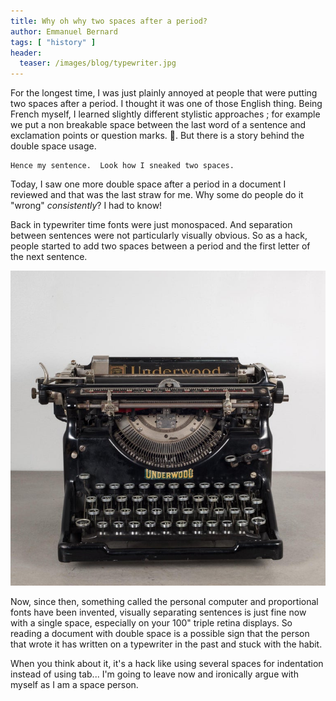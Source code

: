 ```yaml
---
title: Why oh why two spaces after a period?
author: Emmanuel Bernard
tags: [ "history" ]
header:
  teaser: /images/blog/typewriter.jpg
---
```

For the longest time, I was just plainly annoyed at people that were putting two spaces after a period.
I thought it was one of those English thing.
Being French myself, I learned slightly different stylistic approaches ; for example we put a non breakable space between the last word of a sentence and exclamation points or question marks.
🤷.
But there is a story behind the double space usage.

```
Hence my sentence.  Look how I sneaked two spaces.
```

Today, I saw one more double space after a period in a document I reviewed and that was the last straw for me.
Why some do people do it "wrong" _consistently_?
I had to know!


Back in typewriter time fonts were just monospaced.
And separation between sentences were not particularly visually obvious.
So as a hack, people started to add two spaces between a period and the first letter of the next sentence.

![a typewriter](/images/blog/typewriter.jpg)

Now, since then, something called the personal computer and proportional fonts have been invented, visually separating sentences is just fine now with a single space, especially on your 100" triple retina displays.
So reading a document with double space is a possible sign that the person that wrote it has written on a typewriter in the past and stuck with the habit.

When you think about it, it's a hack like using several spaces for indentation instead of using tab...
I'm going to leave now and ironically argue with myself as I am a space person.

